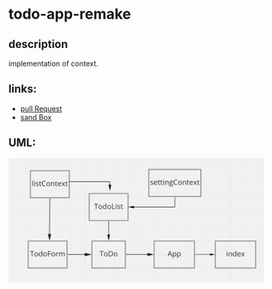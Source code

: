 # todo-app-remake  
## description
implementation of context.  
## links:  
- [pull Request](https://github.com/awwadsaeed/todo-app-remake/pull/2)
- [sand Box](https://codesandbox.io/s/restless-leaf-ekeul)
## UML:  
![UML](./lab31.JPG)